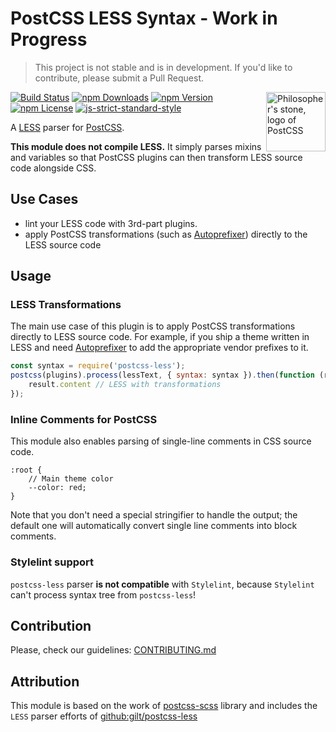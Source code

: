 # PostCSS LESS Syntax - Work in Progress

[PostCSS]: https://github.com/postcss/postcss
[PostCSS-SCSS]: https://github.com/postcss/postcss-scss
[LESS]: http://lesless.org
[Autoprefixer]: https://github.com/postcss/autoprefixer
[Stylelint]: http://stylelint.io/

> This project is not stable and is in development. If you'd like to contribute, please submit a Pull Request.

<img align="right" width="95" height="95"
     title="Philosopher's stone, logo of PostCSS"
     src="http://postcss.github.io/postcss/logo.svg">

[![Build Status](https://img.shields.io/travis/webschik/postcss-less.svg?branch=develop)](https://travis-ci.org/webschik/postcss-less)
[![npm Downloads](https://img.shields.io/npm/dt/postcss-less.svg)](https://www.npmjs.com/package/postcss-less)
[![npm Version](https://img.shields.io/npm/v/postcss-less.svg)](https://www.npmjs.com/package/postcss-less)
[![npm License](https://img.shields.io/npm/l/postcss-less.svg)](https://www.npmjs.com/package/postcss-less)
[![js-strict-standard-style](https://img.shields.io/badge/code%20style-strict-117D6B.svg)](https://github.com/keithamus/eslint-config-strict)

A [LESS] parser for [PostCSS].

**This module does not compile LESS.** It simply parses mixins and variables so that PostCSS plugins can then transform LESS source code alongside CSS.

## Use Cases

* lint your LESS code with 3rd-part plugins.
* apply PostCSS transformations (such as [Autoprefixer](https://github.com/postcss/autoprefixer)) directly to the LESS source code

## Usage

### LESS Transformations

The main use case of this plugin is to apply PostCSS transformations directly
to LESS source code. For example, if you ship a theme written in LESS and need
[Autoprefixer] to add the appropriate vendor prefixes to it.

```js
const syntax = require('postcss-less');
postcss(plugins).process(lessText, { syntax: syntax }).then(function (result) {
    result.content // LESS with transformations
});
```

### Inline Comments for PostCSS

This module also enables parsing of single-line comments in CSS source code.

```less
:root {
    // Main theme color
    --color: red;
}
```

Note that you don't need a special stringifier to handle the output; the default
one will automatically convert single line comments into block comments.

### Stylelint support
`postcss-less` parser **is not compatible** with `Stylelint`, because `Stylelint` can't process syntax tree from `postcss-less`!

## Contribution
Please, check our guidelines: [CONTRIBUTING.md](./CONTRIBUTING.md)

## Attribution

This module is based on the work of [postcss-scss](https://github.com/postcss/postcss-scss) library and includes the `LESS` parser efforts of [github:gilt/postcss-less](https://github.com/gilt/postcss-less)
